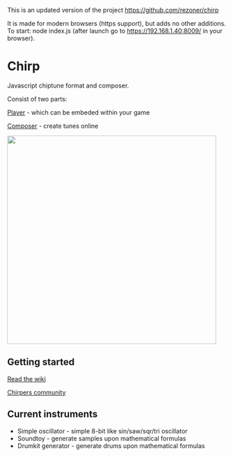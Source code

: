 This is an updated version of the project https://github.com/rezoner/chirp

It is made for modern browsers (https support), but adds no other additions.
To start: node index.js (after launch go to https://192.168.1.40:8009/ in your browser).

Chirp
=====

Javascript chiptune format and composer.

Consist of two parts:

[Player](http://chirp.rezoner.net/player/5225cdf18869503f15000004) - which can be embeded within your game

[Composer](http://chirp.rezoner.net) - create tunes online

<img src="http://i.imgur.com/IeMul4X.png" width="480">

Getting started
---

[Read the wiki](https://github.com/rezoner/chirp/wiki)

[Chirpers community](http://www.reddit.com/r/chirpers)

Current instruments
---

* Simple oscillator - simple 8-bit  like sin/saw/sqr/tri oscillator
* Soundtoy - generate samples upon mathematical formulas
* Drumkit generator - generate drums upon mathematical formulas

